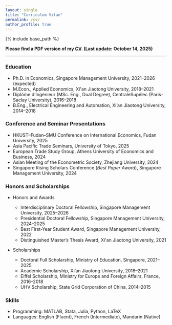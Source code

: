 ```yaml
---
layout: single
title: "Curriculum Vitae"
permalink: /cv/
author_profile: true
---
```


{% include base_path %}

<strong>
  Please find a PDF version of my 
  <a href="https://tong-ni.github.io/files/NI_Tong_CV_20251014.pdf" target="_blank" rel="noopener noreferrer" class="btn--research">CV</a>. 
  (Last update: October 14, 2025)
</strong>

------
### Education
- Ph.D. in Economics, Singapore Management University, 2021–2026 (expected)
- M.Econ., Applied Economics, Xi'an Jiaotong University, 2018–2021
- Diplôme d’Ingénieur (MSc. Eng., Dual Degree), CentraleSupélec (Paris-Saclay University), 2016–2018
- B.Eng., Electrical Engineering and Automation, Xi’an Jiaotong University, 2014–2018  

### Conference and Seminar Presentations
- HKUST–Fudan–SMU Conference on International Economics, Fudan University, 2025
- Asia Pacific Trade Seminars, University of Tokyo, 2025
- European Trade Study Group, Athens University of Economics and Business, 2024
- Asian Meeting of the Econometric Society, Zhejiang University, 2024
- Singapore Rising Scholars Conference (_Best Paper Award_), Singapore Management University, 2024

### Honors and Scholarships
- Honors and Awards
  - Interdisciplinary Doctoral Fellowship, Singapore Management University, 2025–2026
  - Presidential Doctoral Fellowship, Singapore Management University, 2024–2025
  - Best First-Year Student Award, Singapore Management University, 2022
  - Distinguished Master’s Thesis Award, Xi'an Jiaotong University, 2021
 
- Scholarships
  - Doctoral Full Scholarship, Ministry of Education, Singapore, 2021–2025
  - Academic Scholarship, Xi’an Jiaotong University, 2018–2021
  - Eiffel Scholarship, Ministry for Europe and Foreign Affairs, France, 2016–2018
  - UHV Scholarship, State Grid Corporation of China, 2014–2015

### Skills
- Programming: MATLAB, Stata, Julia, Python, LaTeX
- Languages: English (Fluent), French (Intermediate), Mandarin (Native)
